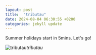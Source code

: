 ```yaml
---
layout: post
title:  "tributau"
date: 2024-08-04 06:30:55 +0200
categories: jekyll update
---
```


Summer holidays start in 5mins. Let's go!


![tributau](https://lh3.googleusercontent.com/pw/AP1GczMwwrZHiYCdwGth_i3ZbgoM8ux4o8QcFegbArJPtNGdNxmHazSTZbk6XbKFPDvtHPMQEJiy2otKS2PmBg214x8MjGiYrZlo1tQhA90rMAJ5wuEqK6U=w0)*tributau*&nbsp;



[jekyll-docs]: https://jekyllrb.com/docs/home
[jekyll-gh]:   https://github.com/jekyll/jekyll
[jekyll-talk]: https://talk.jekyllrb.com/
